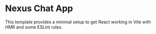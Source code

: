 # Nexus Chat App

This template provides a minimal setup to get React working in Vite with HMR and some ESLint rules.
